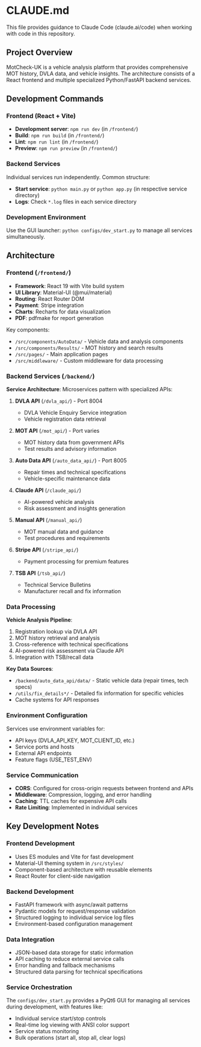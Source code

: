 # CLAUDE.md

This file provides guidance to Claude Code (claude.ai/code) when working with code in this repository.

## Project Overview

MotCheck-UK is a vehicle analysis platform that provides comprehensive MOT history, DVLA data, and vehicle insights. The architecture consists of a React frontend and multiple specialized Python/FastAPI backend services.

## Development Commands

### Frontend (React + Vite)
- **Development server**: `npm run dev` (in `/frontend/`)
- **Build**: `npm run build` (in `/frontend/`)
- **Lint**: `npm run lint` (in `/frontend/`)
- **Preview**: `npm run preview` (in `/frontend/`)

### Backend Services
Individual services run independently. Common structure:
- **Start service**: `python main.py` or `python app.py` (in respective service directory)
- **Logs**: Check `*.log` files in each service directory

### Development Environment
Use the GUI launcher: `python configs/dev_start.py` to manage all services simultaneously.

## Architecture

### Frontend (`/frontend/`)
- **Framework**: React 19 with Vite build system
- **UI Library**: Material-UI (@mui/material)
- **Routing**: React Router DOM
- **Payment**: Stripe integration
- **Charts**: Recharts for data visualization
- **PDF**: pdfmake for report generation

Key components:
- `/src/components/AutoData/` - Vehicle data and analysis components
- `/src/components/Results/` - MOT history and search results
- `/src/pages/` - Main application pages
- `/src/middleware/` - Custom middleware for data processing

### Backend Services (`/backend/`)

**Service Architecture**: Microservices pattern with specialized APIs:

1. **DVLA API** (`/dvla_api/`) - Port 8004
   - DVLA Vehicle Enquiry Service integration
   - Vehicle registration data retrieval

2. **MOT API** (`/mot_api/`) - Port varies
   - MOT history data from government APIs
   - Test results and advisory information

3. **Auto Data API** (`/auto_data_api/`) - Port 8005
   - Repair times and technical specifications
   - Vehicle-specific maintenance data

4. **Claude API** (`/claude_api/`)
   - AI-powered vehicle analysis
   - Risk assessment and insights generation

5. **Manual API** (`/manual_api/`)
   - MOT manual data and guidance
   - Test procedures and requirements

6. **Stripe API** (`/stripe_api/`)
   - Payment processing for premium features

7. **TSB API** (`/tsb_api/`)
   - Technical Service Bulletins
   - Manufacturer recall and fix information

### Data Processing

**Vehicle Analysis Pipeline**:
1. Registration lookup via DVLA API
2. MOT history retrieval and analysis
3. Cross-reference with technical specifications
4. AI-powered risk assessment via Claude API
5. Integration with TSB/recall data

**Key Data Sources**:
- `/backend/auto_data_api/data/` - Static vehicle data (repair times, tech specs)
- `/utils/fix_details*/` - Detailed fix information for specific vehicles
- Cache systems for API responses

### Environment Configuration

Services use environment variables for:
- API keys (DVLA_API_KEY, MOT_CLIENT_ID, etc.)
- Service ports and hosts
- External API endpoints
- Feature flags (USE_TEST_ENV)

### Service Communication

- **CORS**: Configured for cross-origin requests between frontend and APIs
- **Middleware**: Compression, logging, and error handling
- **Caching**: TTL caches for expensive API calls
- **Rate Limiting**: Implemented in individual services

## Key Development Notes

### Frontend Development
- Uses ES modules and Vite for fast development
- Material-UI theming system in `/src/styles/`
- Component-based architecture with reusable elements
- React Router for client-side navigation

### Backend Development
- FastAPI framework with async/await patterns
- Pydantic models for request/response validation
- Structured logging to individual service log files
- Environment-based configuration management

### Data Integration
- JSON-based data storage for static information
- API caching to reduce external service calls
- Error handling and fallback mechanisms
- Structured data parsing for technical specifications

### Service Orchestration
The `configs/dev_start.py` provides a PyQt6 GUI for managing all services during development, with features like:
- Individual service start/stop controls
- Real-time log viewing with ANSI color support
- Service status monitoring
- Bulk operations (start all, stop all, clear logs)